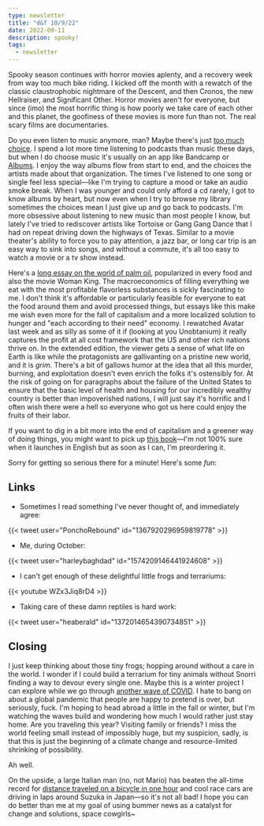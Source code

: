 ```yaml
---
type: newsletter
title: "d&f 10/9/22"
date: 2022-09-11
description: spooky!
tags:
  - newsletter
---
```


Spooky season continues with horror movies aplenty, and a recovery week from way too much bike riding. I kicked off the month with a rewatch of the classic claustrophobic nightmare of the Descent, and then Cronos, the new Hellraiser, and Significant Other. Horror movies aren't for everyone, but since (imo) the most horrific thing is how poorly we take care of each other and this planet, the goofiness of these movies is more fun than not. The real scary films are documentaries.

Do you even listen to music anymore, man? Maybe there's just [too much choice](https://www.theguardian.com/music/2022/sep/27/theres-endless-choice-but-youre-not-listening-fans-quitting-spotify-to-save-their-love-of-music). I spend a lot more time listening to podcasts than music these days, but when I do choose music it's usually on an app like Bandcamp or [Albums](https://www.albumstheapp.com). I enjoy the way albums flow from start to end, and the choices the artists made about that organization. The times I've listened to one song or single feel less special—like I'm trying to capture a mood or take an audio smoke break. When I was younger and could only afford a cd rarely, I got to know albums by heart, but now even when I try to browse my library sometimes the choices mean I just give up and go back to podcasts. I'm more obsessive about listening to new music than most people I know, but lately I've tried to rediscover artists like Tortoise or Gang Gang Dance that I had on repeat driving down the highways of Texas. Similar to a movie theater's ability to force you to pay attention, a jazz bar, or long car trip is an easy way to sink into songs, and without a commute, it's all too easy to watch a movie or a tv show instead.

Here's a [long essay on the world of palm oil](https://www.lrb.co.uk/the-paper/v44/n12/bee-wilson/the-irreplaceable), popularized in every food and also the movie Woman King. The macroeconomics of filling everything we eat with the most profitable flavorless substances is sickly fascinating to me. I don't think it's affordable or particularly feasible for everyone to eat the food around them and avoid processed things, but essays like this make me wish even more for the fall of capitalism and a more localized solution to hunger and "each according to their need" economy. I rewatched Avatar last week and as silly as some of it if (looking at you Unobtanium) it really captures the profit at all cost framework that the US and other rich nations thrive on. In the extended edition, the viewer gets a sense of what life on Earth is like while the protagonists are gallivanting on  a pristine new world, and it is _grim_. There's a bit of gallows humor at the idea that all this murder, burning, and exploitation doesn't even enrich the folks it's ostensibly for. At the risk of going on for paragraphs about the failure of the United States to ensure that the basic level of health and housing for our incredibly wealthy country is better than impoverished nations, I will just say it's horrific and I often wish there were a hell so everyone who got us here could enjoy the fruits of their labor.

If you want to dig in a bit more into the end of capitalism and a greener way of doing things, you might want to pick up [this book](https://www.theguardian.com/world/2022/sep/09/a-new-way-of-life-the-marxist-post-capitalist-green-manifesto-captivating-japan)—I'm not 100% sure when it launches in English but as soon as I can, I'm preordering it.

Sorry for getting so serious there for a minute! Here's some _fun_:

## Links

- Sometimes I read something I've never thought of, and immediately agree:

{{< tweet user="PonchoRebound" id="1367920296959819778" >}}

- Me, during October:

{{< tweet user="harleybaghdad" id="1574209146441924608" >}}

- I can't get enough of these delightful little frogs and terrariums:

{{< youtube WZx3Jiq8rD4 >}}

- Taking care of these damn reptiles is hard work:

{{< tweet user="heaberald" id="1372014654390734851" >}}

## Closing

I just keep thinking about those tiny frogs; hopping around without a care in the world. I wonder if I could build a terrarium for tiny animals without Snorri finding a way to devour every single one. Maybe this is a winter project I can explore while we go through [another wave of COVID](https://www.reuters.com/world/europe/covid-wave-looms-europe-booster-campaign-makes-slow-start-2022-10-06/). I hate to bang on about a global pandemic that people are happy to pretend is over, but seriously, fuck. I'm hoping to head abroad a little in the fall or winter, but I'm watching the waves build and wondering how much I would rather just stay home. Are you traveling this year? Visiting family or friends? I miss the world feeling small instead of impossibly huge, but my suspicion, sadly, is that this is just the beginning of a climate change and resource-limited shrinking of possibility.

Ah well.

On the upside, a large Italian man (no, not Mario) has beaten the all-time record for [distance traveled on a bicycle in one hour](https://cyclingtips.com/2022/10/filippo-ganna-puts-the-uci-world-hour-record-into-untouchable-territory/) and cool race cars are driving in laps around Suzuka in Japan—so it's not all bad! I hope you can do better than me at my goal of using bummer news as a catalyst for change and solutions, space cowgirls~